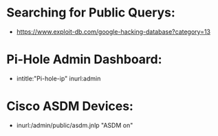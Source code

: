 # Searching for Public Querys:
- https://www.exploit-db.com/google-hacking-database?category=13

# Pi-Hole Admin Dashboard: 
- 	intitle:"Pi-hole-ip" inurl:admin

# Cisco ASDM Devices:
- inurl:/admin/public/asdm.jnlp "ASDM on"
